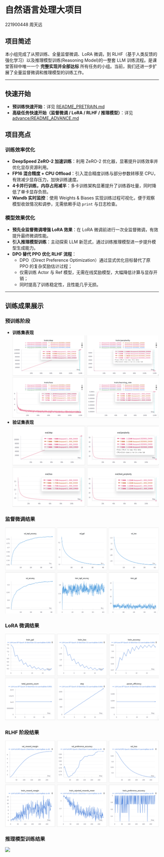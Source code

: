 # 自然语言处理大项目

221900448 周天远

## 项目简述

本小组完成了从预训练、全量监督微调、LoRA 微调，到 RLHF（基于人类反馈的强化学习）以及推理模型训练(Reasoning Model)的一整套 LLM 训练流程。是课堂答辩中唯一一个 **完整实现并全部达标** 所有任务的小组。当前，我们还进一步扩展了全量监督微调和推理模型的训练工作。

------

## 快速开始

- **预训练快速开始**：详见 [README_PRETRAIN.md](./README_PRETRAIN.md)
- **高级任务快速开始（监督微调 / LoRA / RLHF / 推理模型）**：详见 [advance/README_ADVANCE.md](./advance/README_ADVANCE.md)

## 项目亮点

### 训练效率优化

- **DeepSpeed ZeRO-2 加速训练**：利用 ZeRO-2 优化器，显著提升训练效率并优化显存资源利用。
- **FP16 混合精度 + CPU Offload**：引入混合精度训练与部分参数转移至 CPU，有效减少显存压力，加快训练速度。
- **4卡并行训练，内存占用减半**：多卡训练架构显著提升了训练吞吐量，同时降低了单卡显存负担。
- **Wandb 实时监控**：使用 Weights & Biases 实现训练过程可视化，便于观察模型收敛情况和调参，无需依赖手动 `print` 与日志检查。

### 模型效果优化

- **预先全监督微调增强 LoRA 效果**：在 LoRA 微调前进行一次全监督微调，有效提升最终微调性能。
- **引入推理模型训练**：主动探索 LLM 新范式，通过训练推理模型进一步提升模型生成能力。
- **DPO 替代 PPO 优化 RLHF 流程**：
  - DPO（Direct Preference Optimization）通过显式优化目标替代了原 PPO 的复杂奖励估计过程；
  - 仅需训练 Actor 与 Ref 模型，无需在线奖励模型，大幅降低计算与显存开销；
  - 同时提高了训练稳定性，且性能几乎无损。

------

## 训练成果展示

### 预训练阶段

- **训练集表现**
   ![img](./images/1-1.png)
- **验证集表现**
   ![img](./images/1-2.png)

### 监督微调结果

![img](./images/2.png)

### LoRA 微调结果

![img](./images/3.png)

### RLHF 阶段结果

![img](./images/4.png)

### 推理模型训练结果

![](./images/5.png)